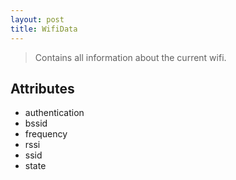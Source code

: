 ```yaml
---
layout: post
title: WifiData
---
```


> Contains all information about the current wifi.

Attributes
----------

- authentication
- bssid
- frequency
- rssi
- ssid
- state
